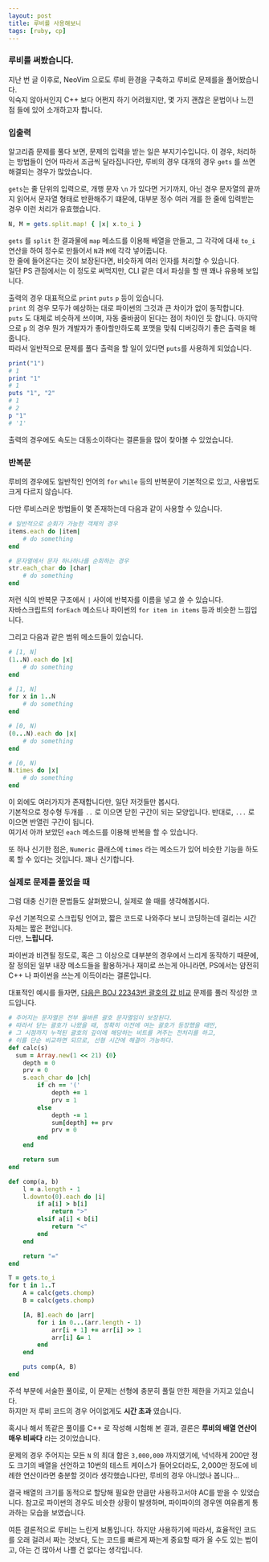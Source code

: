 ```yaml
---
layout: post
title: 루비를 사용해보니
tags: [ruby, cp]
---
```

### 루비를 써봤습니다.

지난 번 글 이후로, NeoVim 으로도 루비 환경을 구축하고 루비로 문제를을 풀어봤습니다.  
익숙지 않아서인지 C++ 보다 어쩐지 하기 어려웠지만, 몇 가지 괜찮은 문법이나 느낀 점 들에 있어 소개하고자 합니다.

### 입출력

알고리즘 문제를 풀다 보면, 문제의 입력을 받는 일은 부지기수입니다. 이 경우, 처리하는 방법들이 언어 따라서 조금씩 달라집니다만, 루비의 경우 대개의 경우 `gets` 를 쓰면 해결되는 경우가 많았습니다.

`gets`는 줄 단위의 입력으로, 개행 문자 `\n` 가 있다면  거기까지, 아닌 경우 문자열의 끝까지 읽어서 문자열 형태로 반환해주기 떄문에, 대부분 정수 여러 개를 한 줄에 입력받는 경우 이런 처리가 유효했습니다.

```ruby
N, M = gets.split.map! { |x| x.to_i }
```

`gets` 를 `split` 한 결과물에 `map` 메소드를 이용해 배열을 만들고, 그 각각에 대새 `to_i` 연산을 하여 정수로 만들어서 `N`과 `M`에 각각 넣어줍니다.  
한 줄에 들어온다는 것이 보장된다면, 비슷하게 여러 인자를 처리할 수 있습니다.  
일단 PS 관점에서는 이 정도로 써먹지만, CLI 같은 데서 파싱을 할 땐 꽤나 유용해 보입니다.

출력의 경우 대표적으로 `print` `puts` `p` 등이 있습니다.  
`print` 의 경우 모두가 예상하는 대로 파이썬의 그것과 큰 차이가 없이 동작합니다.  
`puts` 도 대체로 비슷하게 쓰이며, 자동 줄바꿈이 된다는 점이 차이인 듯 합니다.
마지막으로 `p` 의 경우 뭔가 개발자가 좋아할만하도록 포맷을 맞춰 디버깅하기 좋은 출력을 해줍니다.  
따라서 일반적으로 문제를 풀다 출력을 할 일이 있다면 `puts`를 사용하게 되었습니다.

```ruby
print("1")
# 1
print "1"
# 1
puts "1", "2"
# 1
# 2
p "1"
# '1'
```

출력의 경우에도 속도는 대동소이하다는 결론들을 많이 찾아볼 수 있었습니다.

### 반복문

루비의 경우에도 일반적인 언어의 `for` `while` 등의 반복문이 기본적으로 있고, 사용법도 크게 다르지 않습니다.

다만 루비스러운 방법들이 몇 존재하는데 다음과 같이 사용할 수 있습니다.

```ruby
# 일반적으로 순회가 가능한 객체의 경우
items.each do |item|
    # do something
end

# 문자열에서 문자 하나하나를 순회하는 경우
str.each_char do |char|
    # do something
end
```

저런 식의 반복문 구조에서 `|` 사이에 반복자를 이름을 넣고 쓸 수 있습니다.  
자바스크립트의 `forEach` 메소드나 파이썬의 `for item in items` 등과 비슷한 느낌입니다.

그리고 다음과 같은 범위 메소드들이 있습니다.

```ruby
# [1, N]
(1..N).each do |x|
    # do something
end

# [1, N]
for x in 1..N
    # do something
end

# [0, N) 
(0...N).each do |x|
    # do something
end

# [0, N)
N.times do |x|
    # do something
end
```

이 외에도 여러가지가 존재합니다만, 일단 저것들만 봅시다.  
기본적으로 정수형 두개를 `..` 로 이으면 닫힌 구간이 되는 모양입니다.  반대로, `...` 로 이으면 반열린 구간이 됩니다.  
여기서 아까 보았던 `each` 메소드를 이용해 반복을 할 수 있습니다.

또 하나 신기한 점은, `Numeric` 클래스에 `times` 라는 메소드가 있어 비슷한 기능을 하도록 할 수 있다는 것입니다. 꽤나 신기합니다.

### 실제로 문제를 풀었을 때

그럼 대충 신기한 문법들도 살펴봤으니, 실제로 쓸 때를 생각해봅시다.

우선 기본적으로 스크립팅 언어고, 짧은 코드로 나와주다 보니 코딩하는데 걸리는 시간 자체는 짧은 편입니다.  
다만, **느립니다.**

파이썬과 비견될 정도로, 혹은 그 이상으로 대부분의 경우에서 느리게 동작하기 때문에, 잘 정의된 일부 내장 메소드들을 활용하거나 재미로 쓰는게 아니라면, PS에서는 얌전히 C++ 나 파이썬을 쓰는게 이득이라는 결론입니다.

대표적인 예시를 들자면, [다음은 BOJ 22343번 괄호의 값 비교](https://www.acmicpc.net/problem/22343) 문제를 풀러 작성한 코드입니다.

```ruby
# 주어지는 문자열은 전부 올바른 괄호 문자열임이 보장된다.
# 따라서 닫는 괄호가 나왔을 때, 정확히 이전에 여는 괄호가 등장했을 때만,
# 그 시점까지 누적된 괄호의 깊이에 해당하는 비트를 켜주는 전처리를 하고,
# 이를 단순 비교하면 되므로, 선형 시간에 해결이 가능하다.
def calc(s)
  sum = Array.new(1 << 21) {0}
    depth = 0
    prv = 0
    s.each_char do |ch|
        if ch == '('
            depth += 1
            prv = 1
        else
            depth -= 1
            sum[depth] += prv
            prv = 0
        end
    end

    return sum
end

def comp(a, b)
    l = a.length - 1
    l.downto(0).each do |i|
        if a[i] > b[i]
            return ">"
        elsif a[i] < b[i]
            return "<"
        end
    end

    return "="
end

T = gets.to_i
for t in 1..T
    A = calc(gets.chomp)
    B = calc(gets.chomp)

    [A, B].each do |arr|
        for i in 0...(arr.length - 1)
            arr[i + 1] += arr[i] >> 1
            arr[i] &= 1
        end
    end

    puts comp(A, B)
end
```

주석 부분에 서술한 풀이로, 이 문제는 선형에 충분히 풀릴 만한 제한을 가지고 있습니다.  
하지만 저 루비 코드의 경우 어이없게도 **시간 초과** 였습니다.

혹시나 해서 똑같은 풀이를 C++ 로 작성해 시험해 본 결과, 결론은 **루비의 배열 연산이 매우 비싸다** 라는 것이었습니다.

문제의 경우 주어지는 모든 `N` 의 최대 합은 `3,000,000` 까지였기에, 넉넉하게 200만 정도 크기의 배열을 선언하고 10번의 테스트 케이스가 들어오더라도, 2,000만 정도에 비례한 연산이라면 충분할 것이라 생각했습니다만, 루비의 경우 아니었나 봅니다...

결국 배열의 크기를 동적으로 할당해 필요한 만큼만 사용하고서야 AC를 받을 수 있었습니다. 참고로 파이썬의 경우도 비슷한 상황이 발생하며, 파이파이의 경우엔 여유롭게 통과하는 모습을 보였습니다.

여튼 결론적으로 루비는 느린게 보통입니다. 하지만 사용하기에 따라서, 효율적인 코드를 오래 걸려서 짜는 것보다, 도는 코드를 빠르게 짜는게 중요할 때가 올 수도 있는 법이고, 아는 건 많아서 나쁠 건 없다는 생각입니다.
